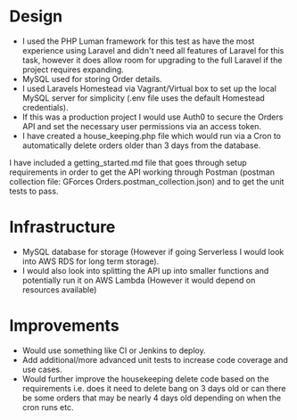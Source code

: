 # Design
* I used the PHP Luman framework for this test as have the most experience using Laravel and didn't need all 
  features of Laravel for this task, however it does allow room for upgrading to the full Laravel if the project requires expanding.
* MySQL used for storing Order details.
* I used Laravels Homestead via Vagrant/Virtual box to set up the local MySQL server for simplicity (.env file uses 
  the default Homestead credentials).
* If this was a production project I would use Auth0 to secure the Orders API and set the necessary user permissions 
  via an access token.
* I have created a house_keeping.php file which would run via a Cron to automatically delete orders older than 3 
  days from the database.

I have included a getting_started.md file that goes through setup requirements in order to get the API working 
through Postman (postman collection file: GForces Orders.postman_collection.json) and to get the unit tests to pass.

# Infrastructure 
* MySQL database for storage (However if going Serverless I would look into AWS RDS for long term storage).
* I would also look into splitting the API up into smaller functions and potentially run it on AWS Lambda (However it would depend on resources available)

# Improvements 
* Would use something like CI or Jenkins to deploy.
* Add additional/more advanced unit tests to increase code coverage and use cases.
* Would further improve the housekeeping delete code based on the requirements i.e. does it need to delete bang on 3 
  days old or can there be some orders that may be nearly 4 days old depending on when the cron runs etc.
